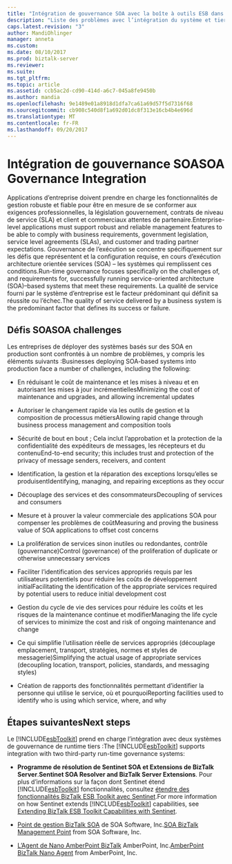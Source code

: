 ```yaml
---
title: "Intégration de gouvernance SOA avec la boîte à outils ESB dans BizTalk Server | Documents Microsoft"
description: "Liste des problèmes avec l’intégration du système et tiers basée sur SOA avec ESB Toolkit dans BizTalk Server"
caps.latest.revision: "3"
author: MandiOhlinger
manager: anneta
ms.custom: 
ms.date: 08/10/2017
ms.prod: biztalk-server
ms.reviewer: 
ms.suite: 
ms.tgt_pltfrm: 
ms.topic: article
ms.assetid: ccb5ac2d-cd90-414d-a6c7-045a8fe9450b
ms.author: mandia
ms.openlocfilehash: 9e1489e01a8918d1dfa7ca61a69d57f5d7316f68
ms.sourcegitcommit: cb908c540d8f1a692d01dc8f313e16cb4b4e696d
ms.translationtype: MT
ms.contentlocale: fr-FR
ms.lasthandoff: 09/20/2017
---
```

# <a name="soa-governance-integration"></a><span data-ttu-id="0de85-103">Intégration de gouvernance SOA</span><span class="sxs-lookup"><span data-stu-id="0de85-103">SOA Governance Integration</span></span>
<span data-ttu-id="0de85-104">Applications d’entreprise doivent prendre en charge les fonctionnalités de gestion robuste et fiable pour être en mesure de se conformer aux exigences professionnelles, la législation gouvernement, contrats de niveau de service (SLA) et client et commerciaux attentes de partenaire.</span><span class="sxs-lookup"><span data-stu-id="0de85-104">Enterprise-level applications must support robust and reliable management features to be able to comply with business requirements, government legislation, service level agreements (SLAs), and customer and trading partner expectations.</span></span> <span data-ttu-id="0de85-105">Gouvernance de l’exécution se concentre spécifiquement sur les défis que représentent et la configuration requise, en cours d’exécution architecture orientée services (SOA) – les systèmes qui remplissent ces conditions.</span><span class="sxs-lookup"><span data-stu-id="0de85-105">Run-time governance focuses specifically on the challenges of, and requirements for, successfully running service-oriented architecture (SOA)–based systems that meet these requirements.</span></span> <span data-ttu-id="0de85-106">La qualité de service fourni par le système d’entreprise est le facteur prédominant qui définit sa réussite ou l’échec.</span><span class="sxs-lookup"><span data-stu-id="0de85-106">The quality of service delivered by a business system is the predominant factor that defines its success or failure.</span></span>  

## <a name="soa-challenges"></a><span data-ttu-id="0de85-107">Défis SOA</span><span class="sxs-lookup"><span data-stu-id="0de85-107">SOA challenges</span></span>  
 <span data-ttu-id="0de85-108">Les entreprises de déployer des systèmes basés sur des SOA en production sont confrontés à un nombre de problèmes, y compris les éléments suivants :</span><span class="sxs-lookup"><span data-stu-id="0de85-108">Businesses deploying SOA-based systems into production face a number of challenges, including the following:</span></span>  
  
-   <span data-ttu-id="0de85-109">En réduisant le coût de maintenance et les mises à niveau et en autorisant les mises à jour incrémentielles</span><span class="sxs-lookup"><span data-stu-id="0de85-109">Minimizing the cost of maintenance and upgrades, and allowing incremental updates</span></span>  
  
-   <span data-ttu-id="0de85-110">Autoriser le changement rapide via les outils de gestion et la composition de processus métiers</span><span class="sxs-lookup"><span data-stu-id="0de85-110">Allowing rapid change through business process management and composition tools</span></span>  
  
-   <span data-ttu-id="0de85-111">Sécurité de bout en bout ; Cela inclut l’approbation et la protection de la confidentialité des expéditeurs de messages, les récepteurs et du contenu</span><span class="sxs-lookup"><span data-stu-id="0de85-111">End-to-end security; this includes trust and protection of the privacy of message senders, receivers, and content</span></span>  
  
-   <span data-ttu-id="0de85-112">Identification, la gestion et la réparation des exceptions lorsqu’elles se produisent</span><span class="sxs-lookup"><span data-stu-id="0de85-112">Identifying, managing, and repairing exceptions as they occur</span></span>  
  
-   <span data-ttu-id="0de85-113">Découplage des services et des consommateurs</span><span class="sxs-lookup"><span data-stu-id="0de85-113">Decoupling of services and consumers</span></span>  
  
-   <span data-ttu-id="0de85-114">Mesure et à prouver la valeur commerciale des applications SOA pour compenser les problèmes de coût</span><span class="sxs-lookup"><span data-stu-id="0de85-114">Measuring and proving the business value of SOA applications to offset cost concerns</span></span>  
  
-   <span data-ttu-id="0de85-115">La prolifération de services sinon inutiles ou redondantes, contrôle (gouvernance)</span><span class="sxs-lookup"><span data-stu-id="0de85-115">Control (governance) of the proliferation of duplicate or otherwise unnecessary services</span></span>  
  
-   <span data-ttu-id="0de85-116">Faciliter l’identification des services appropriés requis par les utilisateurs potentiels pour réduire les coûts de développement initial</span><span class="sxs-lookup"><span data-stu-id="0de85-116">Facilitating the identification of the appropriate services required by potential users to reduce initial development cost</span></span>  
  
-   <span data-ttu-id="0de85-117">Gestion du cycle de vie des services pour réduire les coûts et les risques de la maintenance continue et modifier</span><span class="sxs-lookup"><span data-stu-id="0de85-117">Managing the life cycle of services to minimize the cost and risk of ongoing maintenance and change</span></span>  
  
-   <span data-ttu-id="0de85-118">Ce qui simplifie l’utilisation réelle de services appropriés (découplage emplacement, transport, stratégies, normes et styles de messagerie)</span><span class="sxs-lookup"><span data-stu-id="0de85-118">Simplifying the actual usage of appropriate services (decoupling location, transport, policies, standards, and messaging styles)</span></span>  
  
-   <span data-ttu-id="0de85-119">Création de rapports des fonctionnalités permettant d’identifier la personne qui utilise le service, où et pourquoi</span><span class="sxs-lookup"><span data-stu-id="0de85-119">Reporting facilities used to identify who is using which service, where, and why</span></span>  

## <a name="next-steps"></a><span data-ttu-id="0de85-120">Étapes suivantes</span><span class="sxs-lookup"><span data-stu-id="0de85-120">Next steps</span></span>
 <span data-ttu-id="0de85-121">Le [!INCLUDE[esbToolkit](../includes/esbtoolkit-md.md)] prend en charge l’intégration avec deux systèmes de gouvernance de runtime tiers :</span><span class="sxs-lookup"><span data-stu-id="0de85-121">The [!INCLUDE[esbToolkit](../includes/esbtoolkit-md.md)] supports integration with two third-party run-time governance systems:</span></span>  
  
-   <span data-ttu-id="0de85-122">**Programme de résolution de Sentinet SOA et Extensions de BizTalk Server**.</span><span class="sxs-lookup"><span data-stu-id="0de85-122">**Sentinet SOA Resolver and BizTalk Server Extensions**.</span></span> <span data-ttu-id="0de85-123">Pour plus d’informations sur la façon dont Sentinet étend [!INCLUDE[esbToolkit](../includes/esbtoolkit-md.md)] fonctionnalités, consultez [étendre des fonctionnalités BizTalk ESB Toolkit avec Sentinet](../technical-guides/extending-biztalk-esb-toolkit-capabilities-with-sentinet.md).</span><span class="sxs-lookup"><span data-stu-id="0de85-123">For more information on how Sentinet extends [!INCLUDE[esbToolkit](../includes/esbtoolkit-md.md)] capabilities, see [Extending BizTalk ESB Toolkit Capabilities with Sentinet](../technical-guides/extending-biztalk-esb-toolkit-capabilities-with-sentinet.md).</span></span>
  
-   <span data-ttu-id="0de85-124">[Point de gestion BizTalk SOA](../esb-toolkit/soa-biztalk-management-point.md) de SOA Software, Inc.</span><span class="sxs-lookup"><span data-stu-id="0de85-124">[SOA BizTalk Management Point](../esb-toolkit/soa-biztalk-management-point.md) from SOA Software, Inc.</span></span>  
  
-   <span data-ttu-id="0de85-125">[L’Agent de Nano AmberPoint BizTalk](../esb-toolkit/amberpoint-biztalk-nano-agent.md) AmberPoint, Inc.</span><span class="sxs-lookup"><span data-stu-id="0de85-125">[AmberPoint BizTalk Nano Agent](../esb-toolkit/amberpoint-biztalk-nano-agent.md) from AmberPoint, Inc.</span></span>